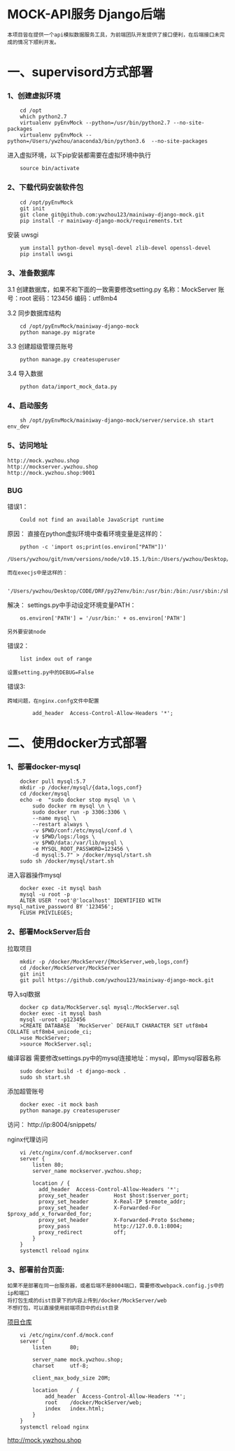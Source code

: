 # MOCK-API服务 Django后端

    本项目皆在提供一个api模拟数据服务工具，为前端团队开发提供了接口便利，在后端接口未完成的情况下顺利开发。

# 一、supervisord方式部署

### 1、创建虚拟环境

```
    cd /opt
    which python2.7
    virtualenv pyEnvMock --python=/usr/bin/python2.7 --no-site-packages
    virtualenv pyEnvMock --python=/Users/ywzhou/anaconda3/bin/python3.6  --no-site-packages

```

进入虚拟环境，以下pip安装都需要在虚拟环境中执行
```
    source bin/activate
```

### 2、下载代码安装软件包

```
    cd /opt/pyEnvMock
    git init
    git clone git@github.com:ywzhou123/mainiway-django-mock.git
    pip install -r mainiway-django-mock/requirements.txt
```

安装 uwsgi
```
    yum install python-devel mysql-devel zlib-devel openssl-devel
    pip install uwsgi
```

### 3、准备数据库

3.1 创建数据库，如果不和下面的一致需要修改setting.py
    名称：MockServer
    账号：root
    密码：123456
    编码：utf8mb4

3.2 同步数据库结构
```
    cd /opt/pyEnvMock/mainiway-django-mock
    python manage.py migrate
```

3.3 创建超级管理员账号
```
    python manage.py createsuperuser
```

3.4 导入数据
```
    python data/import_mock_data.py
```

### 4、启动服务

```
    sh /opt/pyEnvMock/mainiway-django-mock/server/service.sh start env_dev
```

### 5、访问地址

    http://mock.ywzhou.shop
    http://mockserver.ywzhou.shop
    http://mock.ywzhou.shop:9001


### BUG

错误1：

```
    Could not find an available JavaScript runtime
```

原因：
    直接在python虚拟环境中查看环境变量是这样的：

```
    python -c 'import os;print(os.environ["PATH"])'
    /Users/ywzhou/git/nvm/versions/node/v10.15.1/bin:/Users/ywzhou/Desktop/CODE/DRF/py27env/bin:/Users/ywzhou/anaconda3/bin:/Library/Frameworks/Python.framework/Versions/3.6/bin:/Library/Frameworks/Python.framework/Versions/3.5/bin:/usr/local/mysql/bin:/usr/local/bin:/usr/bin:/bin:/usr/sbin:/sbin
```

    而在execjs中是这样的：

```
    '/Users/ywzhou/Desktop/CODE/DRF/py27env/bin:/usr/bin:/bin:/usr/sbin:/sbin'
```

解决：
    settings.py中手动设定环境变量PATH：

```
    os.environ['PATH'] = '/usr/bin:' + os.environ['PATH']
```
    另外要安装node

错误2：

```
    list index out of range
```

    设置setting.py中的DEBUG=False

错误3:

    跨域问题，在nginx.confg文件中配置
```
        add_header  Access-Control-Allow-Headers '*';
```




# 二、使用docker方式部署


### 1、部署docker-mysql

```
	docker pull mysql:5.7
	mkdir -p /docker/mysql/{data,logs,conf}
	cd /docker/mysql
	echo -e  "sudo docker stop mysql \n \
		sudo docker rm mysql \n \
		sudo docker run -p 3306:3306 \
		--name mysql \
	    --restart always \
		-v $PWD/conf:/etc/mysql/conf.d \
		-v $PWD/logs:/logs \
		-v $PWD/data:/var/lib/mysql \
		-e MYSQL_ROOT_PASSWORD=123456 \
		-d mysql:5.7" > /docker/mysql/start.sh
	sudo sh /docker/mysql/start.sh
```

进入容器操作mysql
```
	docker exec -it mysql bash
	mysql -u root -p
	ALTER USER 'root'@'localhost' IDENTIFIED WITH mysql_native_password BY '123456';
	FLUSH PRIVILEGES;
```



### 2、部署MockServer后台

拉取项目

```
	mkdir -p /docker/MockServer/{MockServer,web,logs,conf}
	cd /docker/MockServer/MockServer
	git init
	git pull https://github.com/ywzhou123/mainiway-django-mock.git
```

导入sql数据

```
    docker cp data/MockServer.sql mysql:/MockServer.sql
    docker exec -it mysql bash
    mysql -uroot -p123456
    >CREATE DATABASE  `MockServer` DEFAULT CHARACTER SET utf8mb4 COLLATE utf8mb4_unicode_ci;
    >use MockServer;
    >source MockServer.sql;
```

编译容器
    需要修改settings.py中的mysql连接地址：mysql，即mysql容器名称

```
    sudo docker build -t django-mock .
    sudo sh start.sh
```

添加超管账号


```
    docker exec -it mock bash
    python manage.py createsuperuser
```

访问：
http://ip:8004/snippets/

nginx代理访问

```
    vi /etc/nginx/conf.d/mockserver.conf
    server {
        listen 80;
        server_name mockserver.ywzhou.shop;

        location / {
          add_header  Access-Control-Allow-Headers '*';
          proxy_set_header        Host $host:$server_port;
          proxy_set_header        X-Real-IP $remote_addr;
          proxy_set_header        X-Forwarded-For $proxy_add_x_forwarded_for;
          proxy_set_header        X-Forwarded-Proto $scheme;
          proxy_pass              http://127.0.0.1:8004;
          proxy_redirect          off;
        }
    }
    systemctl reload nginx
```

### 3、部署前台页面:

    如果不是部署在同一台服务器，或者后端不是8004端口，需要修改webpack.config.js中的ip和端口
    将打包生成的dist目录下的内容上传到/docker/MockServer/web
    不想打包，可以直接使用前端项目中的dist目录

[项目仓库](https://github.com/ywzhou123/mainiway-react-mock)



```
    vi /etc/nginx/conf.d/mock.conf
    server {
        listen      80;

        server_name mock.ywzhou.shop;
        charset     utf-8;

        client_max_body_size 20M;

        location    / {
            add_header  Access-Control-Allow-Headers '*';
            root    /docker/MockServer/web;
            index   index.html;
        }
    }
    systemctl reload nginx
```

http://mock.ywzhou.shop
